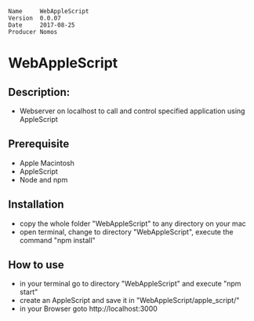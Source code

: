 ```
Name     WebAppleScript
Version  0.0.07
Date     2017-08-25
Producer Nomos
```

# WebAppleScript

## Description:
- Webserver on localhost to call and control specified application using AppleScript

## Prerequisite
- Apple Macintosh
- AppleScript
- Node and npm

## Installation
- copy the whole folder "WebAppleScript" to any directory on your mac 
- open terminal, change to directory "WebAppleScript", execute the command "npm install"

## How to use
- in your terminal go to directory "WebAppleScript" and execute "npm start"
- create an AppleScript and save it in "WebAppleScript/apple_script/"
- in your Browser goto http://localhost:3000

